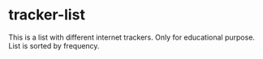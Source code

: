 # tracker-list
This is a list with different internet trackers. Only for educational purpose.
List is sorted by frequency. 
